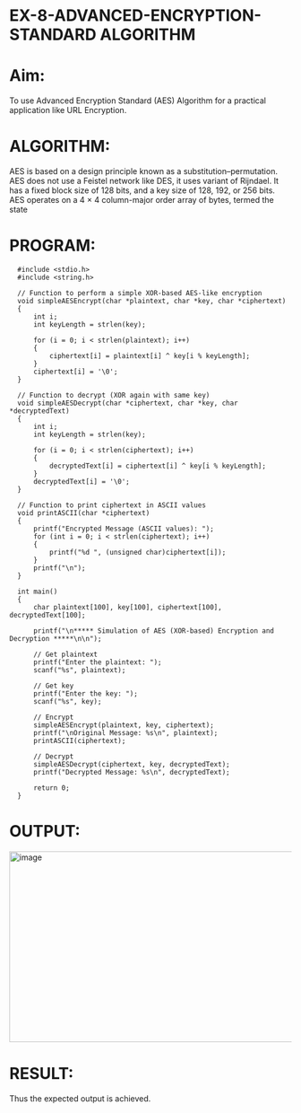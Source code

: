 # EX-8-ADVANCED-ENCRYPTION-STANDARD ALGORITHM
# Aim:
To use Advanced Encryption Standard (AES) Algorithm for a practical application like URL Encryption.

# ALGORITHM:
AES is based on a design principle known as a substitution–permutation.
AES does not use a Feistel network like DES, it uses variant of Rijndael.
It has a fixed block size of 128 bits, and a key size of 128, 192, or 256 bits.
AES operates on a 4 × 4 column-major order array of bytes, termed the state
# PROGRAM:

      #include <stdio.h>
      #include <string.h>
      
      // Function to perform a simple XOR-based AES-like encryption
      void simpleAESEncrypt(char *plaintext, char *key, char *ciphertext) 
      {
          int i;
          int keyLength = strlen(key);
      
          for (i = 0; i < strlen(plaintext); i++) 
          {
              ciphertext[i] = plaintext[i] ^ key[i % keyLength];
          }
          ciphertext[i] = '\0'; 
      }
      
      // Function to decrypt (XOR again with same key)
      void simpleAESDecrypt(char *ciphertext, char *key, char *decryptedText) 
      {
          int i;
          int keyLength = strlen(key);
      
          for (i = 0; i < strlen(ciphertext); i++) 
          {
              decryptedText[i] = ciphertext[i] ^ key[i % keyLength];
          }
          decryptedText[i] = '\0'; 
      }
      
      // Function to print ciphertext in ASCII values
      void printASCII(char *ciphertext) 
      {
          printf("Encrypted Message (ASCII values): ");
          for (int i = 0; i < strlen(ciphertext); i++) 
          {
              printf("%d ", (unsigned char)ciphertext[i]);
          }
          printf("\n");
      }
      
      int main() 
      {
          char plaintext[100], key[100], ciphertext[100], decryptedText[100];
      
          printf("\n***** Simulation of AES (XOR-based) Encryption and Decryption *****\n\n");
      
          // Get plaintext
          printf("Enter the plaintext: ");
          scanf("%s", plaintext);
      
          // Get key
          printf("Enter the key: ");
          scanf("%s", key);
      
          // Encrypt
          simpleAESEncrypt(plaintext, key, ciphertext);
          printf("\nOriginal Message: %s\n", plaintext);
          printASCII(ciphertext);
      
          // Decrypt
          simpleAESDecrypt(ciphertext, key, decryptedText);
          printf("Decrypted Message: %s\n", decryptedText);
      
          return 0;
      }

# OUTPUT:
<img width="763" height="340" alt="image" src="https://github.com/user-attachments/assets/cc92544f-297f-495b-98b0-cf57ccd482d4" />



# RESULT:
Thus the expected output is achieved.

